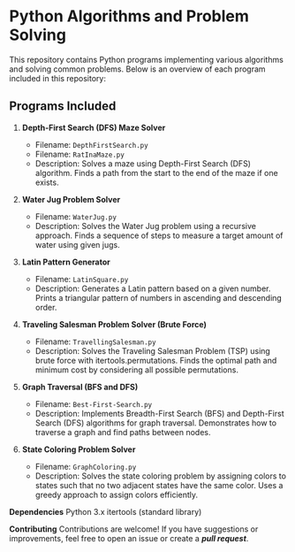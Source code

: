 # Python Algorithms and Problem Solving

This repository contains Python programs implementing various algorithms and solving common problems. Below is an overview of each program included in this repository:

## Programs Included

1. **Depth-First Search (DFS) Maze Solver**
   - Filename: `DepthFirstSearch.py`
   - Filename: `RatInaMaze.py`
   - Description: Solves a maze using Depth-First Search (DFS) algorithm. Finds a path from the start to the end of the maze if one exists.

2. **Water Jug Problem Solver**
   - Filename: `WaterJug.py`
   - Description: Solves the Water Jug problem using a recursive approach. Finds a sequence of steps to measure a target amount of water using given jugs.

3. **Latin Pattern Generator**
   - Filename: `LatinSquare.py`
   - Description: Generates a Latin pattern based on a given number. Prints a triangular pattern of numbers in ascending and descending order.

4. **Traveling Salesman Problem Solver (Brute Force)**
   - Filename: `TravellingSalesman.py`
   - Description: Solves the Traveling Salesman Problem (TSP) using brute force with itertools.permutations. Finds the optimal path and minimum cost by considering all possible permutations.

5. **Graph Traversal (BFS and DFS)**
   - Filename: `Best-First-Search.py`
   - Description: Implements Breadth-First Search (BFS) and Depth-First Search (DFS) algorithms for graph traversal. Demonstrates how to traverse a graph and find paths between nodes.

6. **State Coloring Problem Solver**
   - Filename: `GraphColoring.py`
   - Description: Solves the state coloring problem by assigning colors to states such that no two adjacent states have the same color. Uses a greedy approach to assign colors efficiently.

**Dependencies**
Python 3.x
itertools (standard library)

**Contributing**
Contributions are welcome! If you have suggestions or improvements, feel free to open an issue or create a **_pull request_**.
